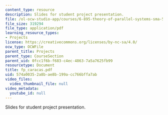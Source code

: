 ```yaml
---
content_type: resource
description: Slides for student project presentation.
file: /ol-ocw-studio-app/courses/6-895-theory-of-parallel-systems-sma-5509-fall-2003/574a00352a8bae8b199acc766bffa7ab_fp_caracas.pdf
file_size: 319294
file_type: application/pdf
learning_resource_types:
- Projects
license: https://creativecommons.org/licenses/by-nc-sa/4.0/
ocw_type: OCWFile
parent_title: Projects
parent_type: CourseSection
parent_uid: 0fcc1f6b-f683-c4ec-4863-7a5a7625fb99
resourcetype: Document
title: fp_caracas.pdf
uid: 574a0035-2a8b-ae8b-199a-cc766bffa7ab
video_files:
  video_thumbnail_file: null
video_metadata:
  youtube_id: null
---
```

Slides for student project presentation.